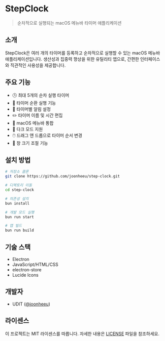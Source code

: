 # StepClock

> 순차적으로 실행되는 macOS 메뉴바 타이머 애플리케이션

## 소개

StepClock은 여러 개의 타이머를 등록하고 순차적으로 실행할 수 있는 macOS 메뉴바 애플리케이션입니다. 생산성과 집중력 향상을 위한 유틸리티 앱으로, 간편한 인터페이스와 직관적인 사용성을 제공합니다.

## 주요 기능

- 🕒 최대 5개의 순차 실행 타이머
- 🔄 타이머 순환 실행 기능
- 🔔 타이머별 알림 설정
- ✏️ 타이머 이름 및 시간 편집
- 📱 macOS 메뉴바 통합
- 🎨 다크 모드 지원
- 🖱️ 드래그 앤 드롭으로 타이머 순서 변경
- 📐 창 크기 조절 기능

## 설치 방법

```bash
# 저장소 클론
git clone https://github.com/joonheeu/step-clock.git

# 디렉토리 이동
cd step-clock

# 의존성 설치
bun install

# 개발 모드 실행
bun run start

# 앱 빌드
bun run build
```

## 기술 스택

- Electron
- JavaScript/HTML/CSS
- electron-store
- Lucide Icons

## 개발자

- UDIT ([@joonheeu](https://github.com/joonheeu))

## 라이센스

이 프로젝트는 MIT 라이센스를 따릅니다. 자세한 내용은 [LICENSE](LICENSE) 파일을 참조하세요.
